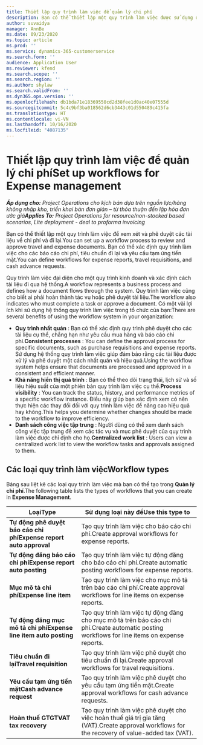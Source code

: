 ```yaml
---
title: Thiết lập quy trình làm việc để quản lý chi phí
description: Bạn có thể thiết lập một quy trình làm việc được sử dụng để xem xét và phê duyệt các tài liệu về chi phí và đi lại.
author: suvaidya
manager: AnnBe
ms.date: 09/23/2020
ms.topic: article
ms.prod: ''
ms.service: dynamics-365-customerservice
ms.search.form: ''
audience: Application User
ms.reviewer: kfend
ms.search.scope: ''
ms.search.region: ''
ms.author: shylaw
ms.search.validFrom: ''
ms.dyn365.ops.version: ''
ms.openlocfilehash: db1bda71e18369550cd2d38fee1d0ac40e07555d
ms.sourcegitcommit: 5c4c9bf3ba018562d6cb3443c01d550489c415fa
ms.translationtype: HT
ms.contentlocale: vi-VN
ms.lasthandoff: 10/16/2020
ms.locfileid: "4087135"
---
```

# <a name="set-up-workflows-for-expense-management"></a><span data-ttu-id="beb46-103">Thiết lập quy trình làm việc để quản lý chi phí</span><span class="sxs-lookup"><span data-stu-id="beb46-103">Set up workflows for Expense management</span></span>

<span data-ttu-id="beb46-104">_**Áp dụng cho:** Project Operations cho kịch bản dựa trên nguồn lực/hàng không nhập kho, triển khai bản đơn giản – từ thỏa thuận đến lập hóa đơn ước giá_</span><span class="sxs-lookup"><span data-stu-id="beb46-104">_**Applies To:** Project Operations for resource/non-stocked based scenarios, Lite deployment - deal to proforma invoicing_</span></span>

<span data-ttu-id="beb46-105">Bạn có thể thiết lập một quy trình làm việc để xem xét và phê duyệt các tài liệu về chi phí và đi lại.</span><span class="sxs-lookup"><span data-stu-id="beb46-105">You can set up a workflow process to review and approve travel and expense documents.</span></span> <span data-ttu-id="beb46-106">Bạn có thể xác định quy trình làm việc cho các báo cáo chi phí, tiêu chuẩn đi lại và yêu cầu tạm ứng tiền mặt.</span><span class="sxs-lookup"><span data-stu-id="beb46-106">You can define workflows for expense reports, travel requisitions, and cash advance requests.</span></span>

<span data-ttu-id="beb46-107">Quy trình làm việc đại diện cho một quy trình kinh doanh và xác định cách tài liệu đi qua hệ thống.</span><span class="sxs-lookup"><span data-stu-id="beb46-107">A workflow represents a business process and defines how a document flows through the system.</span></span> <span data-ttu-id="beb46-108">Quy trình làm việc cũng cho biết ai phải hoàn thành tác vụ hoặc phê duyệt tài liệu.</span><span class="sxs-lookup"><span data-stu-id="beb46-108">The workflow also indicates who must complete a task or approve a document.</span></span> <span data-ttu-id="beb46-109">Có một vài lợi ích khi sử dụng hệ thống quy trình làm việc trong tổ chức của bạn:</span><span class="sxs-lookup"><span data-stu-id="beb46-109">There are several benefits of using the workflow system in your organization:</span></span>

- <span data-ttu-id="beb46-110">**Quy trình nhất quán** : Bạn có thể xác định quy trình phê duyệt cho các tài liệu cụ thể, chẳng hạn như yêu cầu mua hàng và báo cáo chi phí.</span><span class="sxs-lookup"><span data-stu-id="beb46-110">**Consistent processes** : You can define the approval process for specific documents, such as purchase requisitions and expense reports.</span></span> <span data-ttu-id="beb46-111">Sử dụng hệ thống quy trình làm việc giúp đảm bảo rằng các tài liệu được xử lý và phê duyệt một cách nhất quán và hiệu quả.</span><span class="sxs-lookup"><span data-stu-id="beb46-111">Using the workflow system helps ensure that documents are processed and approved in a consistent and efficient manner.</span></span>
- <span data-ttu-id="beb46-112">**Khả năng hiển thị quá trình** : Bạn có thể theo dõi trạng thái, lịch sử và số liệu hiệu suất của một phiên bản quy trình làm việc cụ thể.</span><span class="sxs-lookup"><span data-stu-id="beb46-112">**Process visibility** : You can track the status, history, and performance metrics of a specific workflow instance.</span></span> <span data-ttu-id="beb46-113">Điều này giúp bạn xác định xem có nên thực hiện các thay đổi đối với quy trình làm việc để nâng cao hiệu quả hay không.</span><span class="sxs-lookup"><span data-stu-id="beb46-113">This helps you determine whether changes should be made to the workflow to improve efficiency.</span></span>
- <span data-ttu-id="beb46-114">**Danh sách công việc tập trung** : Người dùng có thể xem danh sách công việc tập trung để xem các tác vụ và mục phê duyệt của quy trình làm việc được chỉ định cho họ.</span><span class="sxs-lookup"><span data-stu-id="beb46-114">**Centralized work list** : Users can view a centralized work list to view the workflow tasks and approvals assigned to them.</span></span> 

## <a name="workflow-types"></a><span data-ttu-id="beb46-115">Các loại quy trình làm việc</span><span class="sxs-lookup"><span data-stu-id="beb46-115">Workflow types</span></span>

<span data-ttu-id="beb46-116">Bảng sau liệt kê các loại quy trình làm việc mà bạn có thể tạo trong **Quản lý chi phí**.</span><span class="sxs-lookup"><span data-stu-id="beb46-116">The following table lists the types of workflows that you can create in **Expense Management**.</span></span>


|              <span data-ttu-id="beb46-117"><strong>Loại</strong></span><span class="sxs-lookup"><span data-stu-id="beb46-117"><strong>Type</strong></span></span>              |                   <span data-ttu-id="beb46-118"><strong>Sử dụng loại này để</strong></span><span class="sxs-lookup"><span data-stu-id="beb46-118"><strong>Use this type to</strong></span></span>                   |
|-------------------------------------------------|-----------------------------------------------------------------------|
|   <span data-ttu-id="beb46-119"><strong>Tự động phê duyệt báo cáo chi phí</strong></span><span class="sxs-lookup"><span data-stu-id="beb46-119"><strong>Expense report auto approval</strong></span></span> |            <span data-ttu-id="beb46-120">Tạo quy trình làm việc cho báo cáo chi phí.</span><span class="sxs-lookup"><span data-stu-id="beb46-120">Create approval workflows for expense reports.</span></span>             |
|  <span data-ttu-id="beb46-121"><strong>Tự động đăng báo cáo chi phí</strong></span><span class="sxs-lookup"><span data-stu-id="beb46-121"><strong>Expense report auto posting</strong></span></span>   |        <span data-ttu-id="beb46-122">Tạo quy trình làm việc tự động đăng cho báo cáo chi phí.</span><span class="sxs-lookup"><span data-stu-id="beb46-122">Create automatic posting workflows for expense reports.</span></span>        |
|       <span data-ttu-id="beb46-123"><strong>Mục mô tả chi phí</strong></span><span class="sxs-lookup"><span data-stu-id="beb46-123"><strong>Expense line item</strong></span></span>        |     <span data-ttu-id="beb46-124">Tạo quy trình làm việc cho mục mô tả trên báo cáo chi phí.</span><span class="sxs-lookup"><span data-stu-id="beb46-124">Create approval workflows for line items on expense reports.</span></span>      |
| <span data-ttu-id="beb46-125"><strong>Tự động đăng mục mô tả chi phí</strong></span><span class="sxs-lookup"><span data-stu-id="beb46-125"><strong>Expense line item auto posting</strong></span></span> | <span data-ttu-id="beb46-126">Tạo quy trình làm việc tự động đăng cho mục mô tả trên báo cáo chi phí.</span><span class="sxs-lookup"><span data-stu-id="beb46-126">Create automatic posting workflows for line items on expense reports.</span></span> |
|       <span data-ttu-id="beb46-127"><strong>Tiêu chuẩn đi lại</strong></span><span class="sxs-lookup"><span data-stu-id="beb46-127"><strong>Travel requisition</strong></span></span>       |          <span data-ttu-id="beb46-128">Tạo quy trình làm việc phê duyệt cho tiêu chuẩn đi lại.</span><span class="sxs-lookup"><span data-stu-id="beb46-128">Create approval workflows for travel requisitions.</span></span>           |
|      <span data-ttu-id="beb46-129"><strong>Yêu cầu tạm ứng tiền mặt</strong></span><span class="sxs-lookup"><span data-stu-id="beb46-129"><strong>Cash advance request</strong></span></span>      |         <span data-ttu-id="beb46-130">Tạo quy trình làm việc phê duyệt cho yêu cầu tạm ứng tiền mặt.</span><span class="sxs-lookup"><span data-stu-id="beb46-130">Create approval workflows for cash advance requests.</span></span>          |
|        <span data-ttu-id="beb46-131"><strong>Hoàn thuế GTGT</strong></span><span class="sxs-lookup"><span data-stu-id="beb46-131"><strong>VAT tax recovery</strong></span></span>        | <span data-ttu-id="beb46-132">Tạo quy trình làm việc phê duyệt cho việc hoàn thuế giá trị gia tăng (VAT).</span><span class="sxs-lookup"><span data-stu-id="beb46-132">Create approval workflows for the recovery of value-added tax (VAT).</span></span>  |
